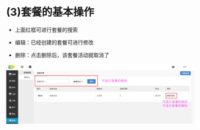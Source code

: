# (3)套餐的基本操作

*   上面红框可进行套餐的搜索

*   编辑：已经创建的套餐可进行修改

*   删除：点击删除后，该套餐活动就取消了

![](images/suite4.jpg)
